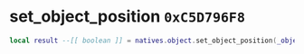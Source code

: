# set_object_position `0xC5D796F8`

```lua
local result --[[ boolean ]] = natives.object.set_object_position(_object --[[ number ]], _position --[[ vector3 ]])
```